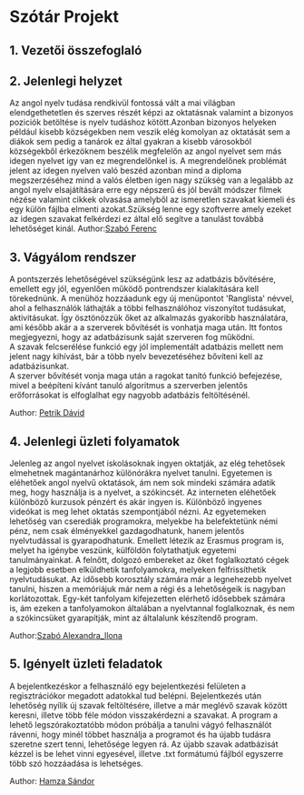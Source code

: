 # Szótár Projekt


## 1. Vezetői összefoglaló

## 2. Jelenlegi helyzet


Az angol nyelv tudása rendkivül fontossá vált a mai világban
elendgethetetlen és szerves részét képzi az oktatásnak valamint a
bizonyos poziciók betöltése is nyelv tudáshoz kötött.Azonban bizonyos
helyeken például kisebb községekben nem veszik elég komolyan az
oktatását sem a diákok sem pedig a tanárok ez által gyakran a kisebb
városokból községekből érkezöknem beszélik megfelelőn az angol nyelvet
sem más idegen nyelvet igy van ez megrendelőnkel is. A megrendelőnek
problémát jelent az idegen nyelven való beszéd azonban mind a diploma
megszerzéséhez mind a valós életben igen nagy szükség van a legalább az
angol nyelv elsajátítására erre egy népszerű és jól bevált módszer
filmek nézése valamint cikkek olvasása amelyből az ismeretlen szavakat
kiemeli és egy külön fájlba elmenti azokat.Szükség lenne egy szoftverre
amely ezeket az idegen szavakat felkérdezi ez által elő segítve a
tanulást továbbá lehetőséget kinál.
Author:[Szabó Ferenc](https://github.com/szabofeco98)
## 3. Vágyálom rendszer
A pontszerzés lehetőségével szükségünk lesz az adatbázis bővítésére, emellett egy jól, egyenlően működő pontrendszer 
kialakítására kell törekednünk. A menühöz hozzáadunk egy új menüpontot 'Ranglista' névvel, ahol a felhasználók láthajták 
a többi felhasználóhoz viszonyítot tudásukat, aktivitásukat. Így ösztönözzük őket az alkalmazás gyakoribb használatára, 
ami később akár a a szerverek bővítését is vonhatja maga után. Itt fontos megjegyezni, hogy az adatbázisunk saját szerveren 
fog működni.  
A szavak felcserélése funkció egy jól implementált adatbázis mellett nem jelent nagy kihívást, bár a több 
nyelv bevezetéséhez bővíteni kell az adatbázisunkat.  
A szerver bővítését vonja maga után a ragokat tanító funkció befejezése, mivel a beépíteni kívánt 
tanuló algoritmus a szerverben jelentős erőforrásokat is elfoglalhat egy nagyobb adatbázis feltöltésénél. 

Author: [Petrik Dávid](https://github.com/PDavidson123)

## 4. Jelenlegi üzleti folyamatok
Jelenleg az angol nyelvet iskolásoknak ingyen oktatják, az elég tehetősek elmehetnek magántanárhoz 
különórákra nyelvet tanulni. Egyetemen is eléhetőek angol nyelvű oktatások, ám nem sok mindeki számára 
adatik meg, hogy használja is a nyelvet, a szókincsét. Az interneten eléhetőek különböző kurzusok pénzért és akár 
ingyen is. Különböző ingyenes videókat is meg lehet oktatás szempontjából nézni. Az egyetemeken lehetőség van 
cserediák programokra, melyekbe ha belefektetünk némi pénz, nem csak élményekkel gazdagodhatunk, 
hanem jelentős nyelvtudással is gyarapodhatunk. Emellett létezik az Erasmus program is, melyet ha igénybe 
veszünk, külföldön folytathatjuk egyetemi tanulmányainkat. A felnőtt, dolgozó embereket az őket 
foglalkoztató cégek a legjobb esetben elküldhetik tanfolyamokra, melyeken felfrissíthetik nyelvtudásukat. Az idősebb 
korosztály számára már a legnehezebb nyelvet tanulni, hiszen a memóriájuk már nem a régi és a 
lehetőségeik is nagyban korlátozottak. Egy-két tanfolyam kifejezetten elérhető idősebbek számára is, 
ám ezeken a tanfolyamokon általában a nyelvtannal foglalkoznak, és nem a szókincsüket gyarapítják, mint az általalunk készítendő 
program.
    
Author:[Szabó Alexandra_Ilona](https://github.com/Wrigozo)  


## 5. Igényelt üzleti feladatok
A bejelentkezéskor a felhasználó egy bejelentkezési felületen a regisztrációkor megadott adatokkal tud belépni.
Bejelentkezés után lehetőség nyílik új szavak feltöltésére, illetve a már meglévő szavak között keresni, illetve
több féle módon visszakérdezni a szavakat. A program a lehető legszórakoztatóbb módon próbálja a tanulni vágyó
felhasználót rávenni, hogy minél többet használja a programot és ha újabb tudásra szeretne szert tenni,
lehetősége legyen rá.
Az újabb szavak adatbázisát kézzel is be lehet vinni egyesével, illetve .txt formátumú fájlból
egyszerre több szó hozzáadása is lehetséges.

Author: [Hamza Sándor](https://github.com/sandorhamza)

